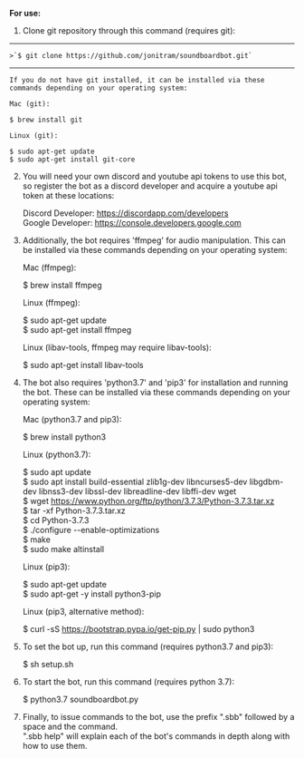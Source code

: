 **For use:**  
  
1. Clone git repository through this command (requires git):  
 
---
    >`$ git clone https://github.com/jonitram/soundboardbot.git`  
---
   
    If you do not have git installed, it can be installed via these commands depending on your operating system:  
  
    Mac (git):  
  
    $ brew install git  
  
    Linux (git):  
  
    $ sudo apt-get update  
    $ sudo apt-get install git-core  
  
2. You will need your own discord and youtube api tokens to use this bot, so register the bot as a discord developer and acquire a youtube api token at these locations:  
  
    Discord Developer: https://discordapp.com/developers  
    Google Developer: https://console.developers.google.com  
  
3. Additionally, the bot requires 'ffmpeg' for audio manipulation. This can be installed via these commands depending on your operating system:  
  
    Mac (ffmpeg):  
  
    $ brew install ffmpeg  
  
    Linux (ffmpeg):  
  
    $ sudo apt-get update  
    $ sudo apt-get install ffmpeg  
  
    Linux (libav-tools, ffmpeg may require libav-tools):  
  
    $ sudo apt-get install libav-tools  
  
4. The bot also requires 'python3.7' and 'pip3' for installation and running the bot. These can be installed via these commands depending on your operating system:  
  
    Mac (python3.7 and pip3):  
  
    $ brew install python3  
  
    Linux (python3.7):  
  
    $ sudo apt update  
    $ sudo apt install build-essential zlib1g-dev libncurses5-dev libgdbm-dev libnss3-dev libssl-dev libreadline-dev libffi-dev wget  
    $ wget https://www.python.org/ftp/python/3.7.3/Python-3.7.3.tar.xz  
    $ tar -xf Python-3.7.3.tar.xz  
    $ cd Python-3.7.3  
    $ ./configure --enable-optimizations  
    $ make  
    $ sudo make altinstall  
  
    Linux (pip3):  
  
    $ sudo apt-get update  
    $ sudo apt-get -y install python3-pip  
  
    Linux (pip3, alternative method):  
  
    $ curl -sS https://bootstrap.pypa.io/get-pip.py | sudo python3  
  
5. To set the bot up, run this command (requires python3.7 and pip3):  
  
    $ sh setup.sh  
  
6. To start the bot, run this command (requires python 3.7):  
  
    $ python3.7 soundboardbot.py  
  
7. Finally, to issue commands to the bot, use the prefix ".sbb" followed by a space and the command.  
    ".sbb help" will explain each of the bot's commands in depth along with how to use them.
